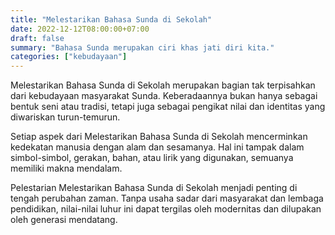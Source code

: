 ```yaml
---
title: "Melestarikan Bahasa Sunda di Sekolah"
date: 2022-12-12T08:00:00+07:00
draft: false
summary: "Bahasa Sunda merupakan ciri khas jati diri kita."
categories: ["kebudayaan"]
---
```


Melestarikan Bahasa Sunda di Sekolah merupakan bagian tak terpisahkan dari kebudayaan masyarakat Sunda. Keberadaannya bukan hanya sebagai bentuk seni atau tradisi, tetapi juga sebagai pengikat nilai dan identitas yang diwariskan turun-temurun.

Setiap aspek dari Melestarikan Bahasa Sunda di Sekolah mencerminkan kedekatan manusia dengan alam dan sesamanya. Hal ini tampak dalam simbol-simbol, gerakan, bahan, atau lirik yang digunakan, semuanya memiliki makna mendalam.

Pelestarian Melestarikan Bahasa Sunda di Sekolah menjadi penting di tengah perubahan zaman. Tanpa usaha sadar dari masyarakat dan lembaga pendidikan, nilai-nilai luhur ini dapat tergilas oleh modernitas dan dilupakan oleh generasi mendatang.
